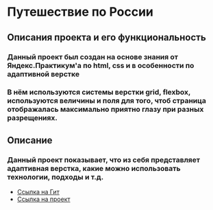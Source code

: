 # **Путешествие по России**

## **Описания проекта и его функциональность**
### Данный проект был создан на основе знания от Яндекс.Практикум'а по html, css и в особенности по адаптивной верстке
### В нём используются системы верстки grid, flexbox, используются величины и поля для того, чтоб страница отображалась максимально приятно глазу при разных разрещениях.

## **Описание**

### Данный проект показывает, что из себя представляет адаптивная верстка, какие можно использовать технологии, подходы и т.д.

* [Ссылка на Гит](https://github.com/Phentality/Russian_travel_Phen.git)
* [Ссылка на проект](https://phentality.github.io/russian-travel/)

